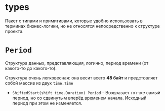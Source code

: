 # types
Пакет с типами и примитивами, которые удобно использовать в терминах бизнес-логики, но не относятся непосредственно к структуре проекта.

# `Period`
Структура данных, представляющия, логично, период времени (от какого-то до какого-то).

Структура очень легковесная: она весит всего **48 байт** и предстовляет собой массив из двух `time.Time`

- `ShiftedStart(shift time.Duration) Period` - Возвразает тот-же самый период, но со сдвинутым вперёд временем начала. Исходный период при этом не изменяется.
